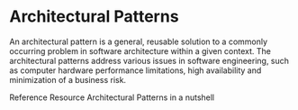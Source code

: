 # Architectural Patterns

An architectural pattern is a general, reusable solution to a commonly occurring problem in software architecture within a given context. The architectural patterns address various issues in software engineering, such as computer hardware performance limitations, high availability and minimization of a business risk.

<ResourceGroupTitle>Reference Resource</ResourceGroupTitle>
<BadgeLink colorScheme='yellow' badgeText='Read' href='https://towardsdatascience.com/10-common-software-architectural-patterns-in-a-nutshell-a0b47a1e9013'>Architectural Patterns in a nutshell</BadgeLink>
